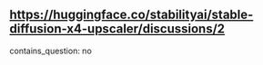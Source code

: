 ## https://huggingface.co/stabilityai/stable-diffusion-x4-upscaler/discussions/2

contains_question: no